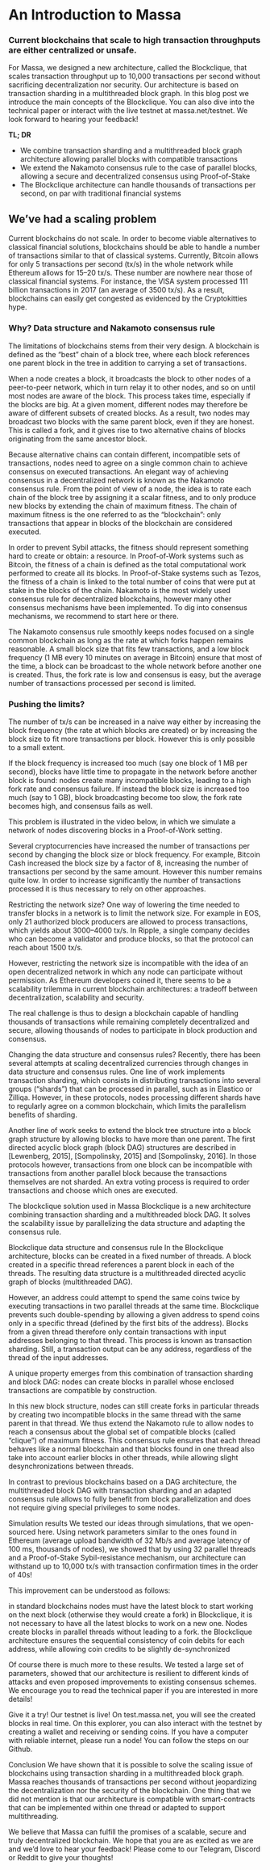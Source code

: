# An Introduction to Massa

### Current blockchains that scale to high transaction throughputs are either centralized or unsafe.

For Massa, we designed a new architecture, called the Blockclique, that scales transaction throughput up to 10,000 transactions per second without sacrificing decentralization nor security. Our architecture is based on transaction sharding in a multithreaded block graph. In this blog post we introduce the main concepts of the Blockclique. You can also dive into the technical paper or interact with the live testnet at massa.net/testnet. We look forward to hearing your feedback!

**TL; DR**

- We combine transaction sharding and a multithreaded block graph architecture allowing parallel blocks with compatible transactions
- We extend the Nakamoto consensus rule to the case of parallel blocks, allowing a secure and decentralized consensus using Proof-of-Stake
- The Blockclique architecture can handle thousands of transactions per second, on par with traditional financial systems

## We’ve had a scaling problem

Current blockchains do not scale. In order to become viable alternatives to classical financial solutions, blockchains should be able to handle a number of transactions similar to that of classical systems. Currently, Bitcoin allows for only 5 transactions per second (tx/s) in the whole network while Ethereum allows for 15–20 tx/s. These number are nowhere near those of classical financial systems. For instance, the VISA system processed 111 billion transactions in 2017 (an average of 3500 tx/s). As a result, blockchains can easily get congested as evidenced by the Cryptokitties hype.

### Why? Data structure and Nakamoto consensus rule

The limitations of blockchains stems from their very design. A blockchain is defined as the “best” chain of a block tree, where each block references one parent block in the tree in addition to carrying a set of transactions.

When a node creates a block, it broadcasts the block to other nodes of a peer-to-peer network, which in turn relay it to other nodes, and so on until most nodes are aware of the block. This process takes time, especially if the blocks are big. At a given moment, different nodes may therefore be aware of different subsets of created blocks. As a result, two nodes may broadcast two blocks with the same parent block, even if they are honest. This is called a fork, and it gives rise to two alternative chains of blocks originating from the same ancestor block.

Because alternative chains can contain different, incompatible sets of transactions, nodes need to agree on a single common chain to achieve consensus on executed transactions. An elegant way of achieving consensus in a decentralized network is known as the Nakamoto consensus rule. From the point of view of a node, the idea is to rate each chain of the block tree by assigning it a scalar fitness, and to only produce new blocks by extending the chain of maximum fitness. The chain of maximum fitness is the one referred to as the “blockchain”: only transactions that appear in blocks of the blockchain are considered executed.

In order to prevent Sybil attacks, the fitness should represent something hard to create or obtain: a resource. In Proof-of-Work systems such as Bitcoin, the fitness of a chain is defined as the total computational work performed to create all its blocks. In Proof-of-Stake systems such as Tezos, the fitness of a chain is linked to the total number of coins that were put at stake in the blocks of the chain. Nakamoto is the most widely used consensus rule for decentralized blockchains, however many other consensus mechanisms have been implemented. To dig into consensus mechanisms, we recommend to start here or there.

The Nakamoto consensus rule smoothly keeps nodes focused on a single common blockchain as long as the rate at which forks happen remains reasonable. A small block size that fits few transactions, and a low block frequency (1 MB every 10 minutes on average in Bitcoin) ensure that most of the time, a block can be broadcast to the whole network before another one is created. Thus, the fork rate is low and consensus is easy, but the average number of transactions processed per second is limited.

### Pushing the limits?

The number of tx/s can be increased in a naive way either by increasing the block frequency (the rate at which blocks are created) or by increasing the block size to fit more transactions per block. However this is only possible to a small extent.

If the block frequency is increased too much (say one block of 1 MB per second), blocks have little time to propagate in the network before another block is found: nodes create many incompatible blocks, leading to a high fork rate and consensus failure. If instead the block size is increased too much (say to 1 GB), block broadcasting become too slow, the fork rate becomes high, and consensus fails as well.

This problem is illustrated in the video below, in which we simulate a network of nodes discovering blocks in a Proof-of-Work setting.

Several cryptocurrencies have increased the number of transactions per second by changing the block size or block frequency. For example, Bitcoin Cash increased the block size by a factor of 8, increasing the number of transactions per second by the same amount. However this number remains quite low. In order to increase significantly the number of transactions processed it is thus necessary to rely on other approaches.

Restricting the network size?
One way of lowering the time needed to transfer blocks in a network is to limit the network size. For example in EOS, only 21 authorized block producers are allowed to process transactions, which yields about 3000–4000 tx/s. In Ripple, a single company decides who can become a validator and produce blocks, so that the protocol can reach about 1500 tx/s.

However, restricting the network size is incompatible with the idea of an open decentralized network in which any node can participate without permission. As Ethereum developers coined it, there seems to be a scalability trilemma in current blockchain architectures: a tradeoff between decentralization, scalability and security.

The real challenge is thus to design a blockchain capable of handling thousands of transactions while remaining completely decentralized and secure, allowing thousands of nodes to participate in block production and consensus.

Changing the data structure and consensus rules?
Recently, there has been several attempts at scaling decentralized currencies through changes in data structure and consensus rules. One line of work implements transaction sharding, which consists in distributing transactions into several groups (“shards”) that can be processed in parallel, such as in Elastico or Zilliqa. However, in these protocols, nodes processing different shards have to regularly agree on a common blockchain, which limits the parallelism benefits of sharding.

Another line of work seeks to extend the block tree structure into a block graph structure by allowing blocks to have more than one parent. The first directed acyclic block graph (block DAG) structures are described in [Lewenberg, 2015], [Sompolinsky, 2015] and [Sompolinsky, 2016]. In those protocols however, transactions from one block can be incompatible with transactions from another parallel block because the transactions themselves are not sharded. An extra voting process is required to order transactions and choose which ones are executed.

The blockclique solution used in Massa
Blockclique is a new architecture combining transaction sharding and a multithreaded block DAG. It solves the scalability issue by parallelizing the data structure and adapting the consensus rule.

Blockclique data structure and consensus rule
In the Blockclique architecture, blocks can be created in a fixed number of threads. A block created in a specific thread references a parent block in each of the threads. The resulting data structure is a multithreaded directed acyclic graph of blocks (multithreaded DAG).

However, an address could attempt to spend the same coins twice by executing transactions in two parallel threads at the same time. Blockclique prevents such double-spending by allowing a given address to spend coins only in a specific thread (defined by the first bits of the address). Blocks from a given thread therefore only contain transactions with input addresses belonging to that thread. This process is known as transaction sharding. Still, a transaction output can be any address, regardless of the thread of the input addresses.

A unique property emerges from this combination of transaction sharding and block DAG: nodes can create blocks in parallel whose enclosed transactions are compatible by construction.

In this new block structure, nodes can still create forks in particular threads by creating two incompatible blocks in the same thread with the same parent in that thread. We thus extend the Nakamoto rule to allow nodes to reach a consensus about the global set of compatible blocks (called “clique”) of maximum fitness. This consensus rule ensures that each thread behaves like a normal blockchain and that blocks found in one thread also take into account earlier blocks in other threads, while allowing slight desynchronizations between threads.

In contrast to previous blockchains based on a DAG architecture, the multithreaded block DAG with transaction sharding and an adapted consensus rule allows to fully benefit from block parallelization and does not require giving special privileges to some nodes.

Simulation results
We tested our ideas through simulations, that we open-sourced here. Using network parameters similar to the ones found in Ethereum (average upload bandwidth of 32 Mb/s and average latency of 100 ms, thousands of nodes), we showed that by using 32 parallel threads and a Proof-of-Stake Sybil-resistance mechanism, our architecture can withstand up to 10,000 tx/s with transaction confirmation times in the order of 40s!

This improvement can be understood as follows:

in standard blockchains nodes must have the latest block to start working on the next block (otherwise they would create a fork)
in Blockclique, it is not necessary to have all the latest blocks to work on a new one. Nodes create blocks in parallel threads without leading to a fork.
the Blockclique architecture ensures the sequential consistency of coin debits for each address, while allowing coin credits to be slightly de-synchronized

Of course there is much more to these results. We tested a large set of parameters, showed that our architecture is resilient to different kinds of attacks and even proposed improvements to existing consensus schemes. We encourage you to read the technical paper if you are interested in more details!

Give it a try!
Our testnet is live! On test.massa.net, you will see the created blocks in real time.
On this explorer, you can also interact with the testnet by creating a wallet and receiving or sending coins.
If you have a computer with reliable internet, please run a node! You can follow the steps on our Github.

Conclusion
We have shown that it is possible to solve the scaling issue of blockchains using transaction sharding in a multithreaded block graph. Massa reaches thousands of transactions per second without jeopardizing the decentralization nor the security of the blockchain. One thing that we did not mention is that our architecture is compatible with smart-contracts that can be implemented within one thread or adapted to support multithreading.

We believe that Massa can fulfill the promises of a scalable, secure and truly decentralized blockchain. We hope that you are as excited as we are and we’d love to hear your feedback! Please come to our Telegram, Discord or Reddit to give your thoughts!